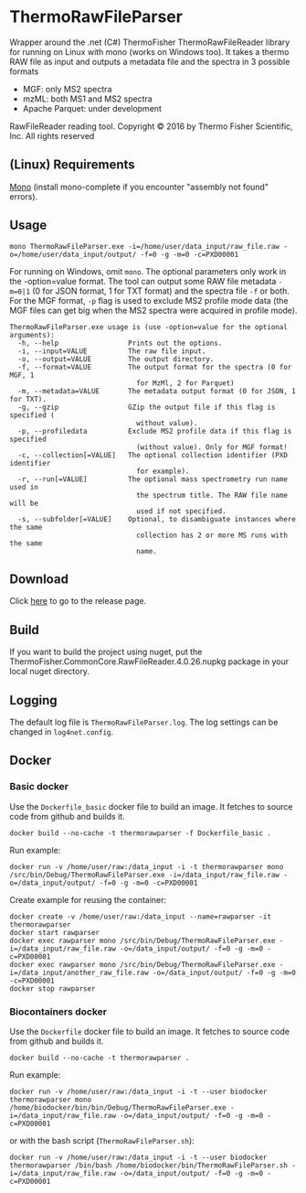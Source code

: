# ThermoRawFileParser

Wrapper around the .net (C#) ThermoFisher ThermoRawFileReader library for running on Linux with mono (works on Windows too). It takes a thermo RAW file as input and outputs a metadata file and the spectra in 3 possible formats
* MGF: only MS2 spectra
* mzML: both MS1 and MS2 spectra
* Apache Parquet: under development

RawFileReader reading tool. Copyright © 2016 by Thermo Fisher Scientific, Inc. All rights reserved

## (Linux) Requirements
[Mono](https://www.mono-project.com/download/stable/#download-lin) (install mono-complete if you encounter "assembly not found" errors).

## Usage
```
mono ThermoRawFileParser.exe -i=/home/user/data_input/raw_file.raw -o=/home/user/data_input/output/ -f=0 -g -m=0 -c=PXD00001
```
For running on Windows, omit `mono`. The optional parameters only work in the -option=value format. The tool can output some RAW file metadata `-m=0|1` (0 for JSON format, 1 for TXT format) and the spectra file `-f` or both. For the MGF format, `-p` flag is used to exclude MS2 profile mode data (the MGF files can get big when the MS2 spectra were acquired in profile mode). 

```
ThermoRawFileParser.exe usage is (use -option=value for the optional arguments):
  -h, --help                 Prints out the options.
  -i, --input=VALUE          The raw file input.
  -o, --output=VALUE         The output directory.
  -f, --format=VALUE         The output format for the spectra (0 for MGF, 1
                               for MzMl, 2 for Parquet)
  -m, --metadata=VALUE       The metadata output format (0 for JSON, 1 for TXT).
  -g, --gzip                 GZip the output file if this flag is specified (
                               without value).
  -p, --profiledata          Exclude MS2 profile data if this flag is specified
                               (without value). Only for MGF format!
  -c, --collection[=VALUE]   The optional collection identifier (PXD identifier
                               for example).
  -r, --run[=VALUE]          The optional mass spectrometry run name used in
                               the spectrum title. The RAW file name will be
                               used if not specified.
  -s, --subfolder[=VALUE]    Optional, to disambiguate instances where the same
                               collection has 2 or more MS runs with the same
                               name.
```

## Download

Click [here](https://github.com/compomics/ThermoRawFileParser/releases) to go to the release page.

## Build

If you want to build the project using nuget, put the ThermoFisher.CommonCore.RawFileReader.4.0.26.nupkg package in your local nuget directory.

## Logging

The default log file is `ThermoRawFileParser.log`. The log settings can be changed in `log4net.config`.

## Docker

### Basic docker

Use the `Dockerfile_basic` docker file to build an image. It fetches to source code from github and builds it.
```
docker build --no-cache -t thermorawparser -f Dockerfile_basic .
```
Run example:
```
docker run -v /home/user/raw:/data_input -i -t thermorawparser mono /src/bin/Debug/ThermoRawFileParser.exe -i=/data_input/raw_file.raw -o=/data_input/output/ -f=0 -g -m=0 -c=PXD00001
```
Create example for reusing the container:
```
docker create -v /home/user/raw:/data_input --name=rawparser -it thermorawparser
docker start rawparser
docker exec rawparser mono /src/bin/Debug/ThermoRawFileParser.exe -i=/data_input/raw_file.raw -o=/data_input/output/ -f=0 -g -m=0 -c=PXD00001
docker exec rawparser mono /src/bin/Debug/ThermoRawFileParser.exe -i=/data_input/another_raw_file.raw -o=/data_input/output/ -f=0 -g -m=0 -c=PXD00001
docker stop rawparser
```

### Biocontainers docker

Use the `Dockerfile` docker file to build an image. It fetches to source code from github and builds it.
```
docker build --no-cache -t thermorawparser .
```
Run example:
```
docker run -v /home/user/raw:/data_input -i -t --user biodocker thermorawparser mono /home/biodocker/bin/bin/Debug/ThermoRawFileParser.exe -i=/data_input/raw_file.raw -o=/data_input/output/ -f=0 -g -m=0 -c=PXD00001
```
or with the bash script (`ThermoRawFileParser.sh`):
```
docker run -v /home/user/raw:/data_input -i -t --user biodocker thermorawparser /bin/bash /home/biodocker/bin/ThermoRawFileParser.sh -i=/data_input/raw_file.raw -o=/data_input/output/ -f=0 -g -m=0 -c=PXD00001
```
